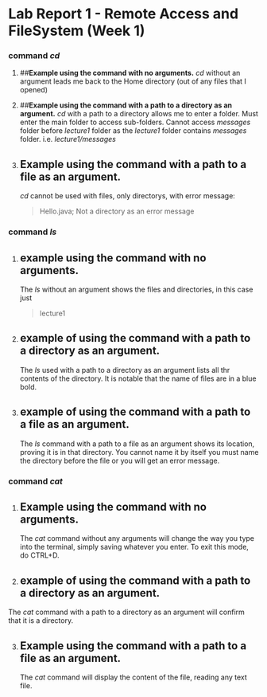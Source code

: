 # **Lab Report 1 - Remote Access and FileSystem (Week 1)**

### command *cd*
1. ##**Example using the command with no arguments.**
   *cd* without an argument leads me back to the Home directory (out of any files that I opened)
2. ##**Example using the command with a path to a directory as an argument.**
   *cd* with a path to a directory allows me to enter a folder.
   Must enter the main folder to access sub-folders.
   Cannot access *messages* folder before *lecture1* folder as the *lecture1* folder contains *messages* folder.
   i.e. *lecture1/messages*
3. ## **Example using the command with a path to a file as an argument.**
   *cd* cannot be used with files, only directorys, with error message:

   > Hello.java; Not a directory as an error message
   
### command *ls*
1. ## **example using the command with no arguments.**
   The *ls* without an argument shows the files and directories, in this case just
   > lecture1
2. ## **example of using the command with a path to a directory as an argument.**
     The *ls* used with a path to a directory as an argument lists all thr contents of the directory.      It is notable that the name of files are in a blue bold.
3. ## **example of using the command with a path to a file as an argument.**
   The *ls* command with a path to a file as an argument shows its location, proving it is in that directory.
   You cannot name it by itself you must name the directory before the file or you will get an error message.

### command *cat*
1. ## **Example using the command with no arguments.**
   The *cat* command without any arguments will change the way you type into the terminal, simply saving whatever you enter. To exit this mode, do CTRL+D.
2. ## **example of using the command with a path to a directory as an argument.**
  The *cat* command with a path to a directory as an argument will confirm that it is a directory.

3. ## **Example using the command with a path to a file as an argument.**
   The *cat* command will display the content of the file, reading any text file. 
